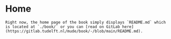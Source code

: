 # Home

```{note}
Right now, the home page of the book simply displays `README.md` which is located at `./book/` or you can [read on GitLab here](https://gitlab.tudelft.nl/mude/book/-/blob/main/README.md).
```

```{include} ../README.md
```
